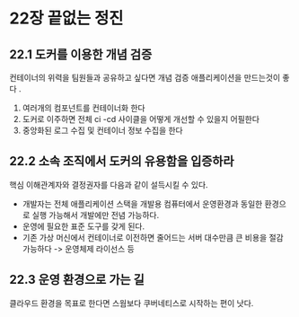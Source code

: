# 22장 끝없는 정진

## 22.1 도커를 이용한 개념 검증

컨테이너의 위력을 팀원들과 공유하고 싶다면 개념 검증 애플리케이션을 만드는것이 좋다 .

1. 여러개의 컴포넌트를 컨테이너화 한다
2. 도커로 이주하면 전체 ci -cd 사이클을 어떻게 개선할 수 있을지 어필한다
3. 중앙화된 로그 수집 및 컨테이너 정보 수집을 한다



## 22.2 소속 조직에서 도커의 유용함을 입증하라

핵심 이해관계자와 결정권자를 다음과 같이 설득시킬 수 있다.

* 개발자는 전체 애플리케이션 스택을 개발용 컴퓨터에서 운영환경과 동일한 환경으로 실행 가능해서 개발에만 전념 가능하다.
* 운영에 필요한 표준 도구를 갖게 된다.
* 기존 가상 머신에서 컨테이너로 이전하면 줄어드는 서버 대수만큼 큰 비용을 절감 가능하다 -> 운영체제 라이선스 등

## 22.3 운영 환경으로 가는 길

클라우드 환경을 목표로 한다면 스웜보다 쿠버네티스로 시작하는 편이 낫다. 